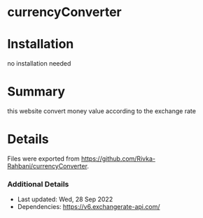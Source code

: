 # currencyConverter

# Installation
no installation needed

# Summary
this website convert money value according to the exchange rate

# Details
Files were exported from https://github.com/Rivka-Rahbani/currencyConverter.

### Additional Details
 * Last updated: Wed, 28 Sep 2022
 * Dependencies: https://v6.exchangerate-api.com/
